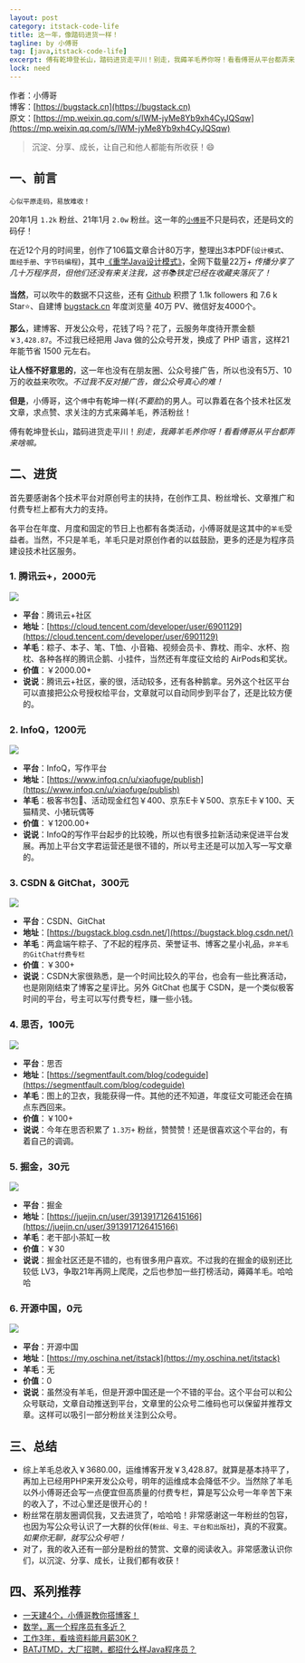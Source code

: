 ```yaml
---
layout: post
category: itstack-code-life
title: 这一年，像踏码进货一样！
tagline: by 小傅哥
tag: [java,itstack-code-life]
excerpt: 傅有乾坤登长山，踏码进货走平川！别走，我薅羊毛养你呀！看看傅哥从平台都弄来啥嘛。
lock: need
---
```


作者：小傅哥
<br/>博客：[https://bugstack.cn](https://bugstack.cn)
<br/>原文：[https://mp.weixin.qq.com/s/IWM-jyMe8Yb9xh4CyJQSqw](https://mp.weixin.qq.com/s/IWM-jyMe8Yb9xh4CyJQSqw)

> 沉淀、分享、成长，让自己和他人都能有所收获！😄

## 一、前言

`心似平原走码，易放难收！`

20年1月 `1.2k` 粉丝、21年1月 `2.0w` 粉丝。这一年的[`小傅哥`](https://github.com/fuzhengwei/CodeGuide/wiki)不只是码农，还是码文的码仔！

在近12个月的时间里，创作了106篇文章合计80万字，整理出3本PDF(`设计模式`、`面经手册`、`字节码编程`)，其中[《重学Java设计模式》](https://bugstack.cn/itstack-demo-design/2020/07/12/%E9%87%8D%E5%AD%A6-Java-%E8%AE%BE%E8%AE%A1%E6%A8%A1%E5%BC%8F.html)，全网下载量22万+ *传播分享了几十万程序员，但他们还没有来关注我，这书📚铁定已经在收藏夹落灰了！*

**当然**，可以吹牛的数据不只这些，还有 [Github](https://github.com/fuzhengwei/CodeGuide/wiki) 积攒了 1.1k followers 和 7.6 k Star⭐、自建博 [bugstack.cn](https://bugstack.cn) 年度浏览量 40万 PV、微信好友4000个。

**那么**，建博客、开发公众号，花钱了吗？花了，云服务年度待开票金额 `￥3,428.87`。不过我已经把用 Java 做的公众号开发，换成了 PHP 语言，这样21年能节省 1500 元左右。

**让人怪不好意思的**，这一年也没有在朋友圈、公众号接广告，所以也没有5万、10万的收益来吹吹。*不过我不反对接广告，做公众号真心的难！*

**但是**，小傅哥，这个`傅`中有乾坤一样(*不要脸*)的男人。可以靠着在各个技术社区发文章，求点赞、求关注的方式来薅羊毛，养活粉丝！

傅有乾坤登长山，踏码进货走平川！*别走，我薅羊毛养你呀！看看傅哥从平台都弄来啥嘛。* 

## 二、进货

首先要感谢各个技术平台对原创号主的扶持，在创作工具、粉丝增长、文章推广和付费专栏上都有大力的支持。

各平台在年度、月度和固定的节日上也都有各类活动，小傅哥就是这其中的`羊毛`受益者。当然，不只是羊毛，羊毛只是对原创作者的以兹鼓励，更多的还是为程序员建设技术社区服务。

### 1. 腾讯云+，2000元

![](https://bugstack.cn/assets/images/2020/all-22-1.png)

- **平台**：腾讯云+社区
- **地址**：[https://cloud.tencent.com/developer/user/6901129](https://cloud.tencent.com/developer/user/6901129)
- **羊毛**：粽子、本子、笔、T恤、小音箱、视频会员卡、靠枕、雨伞、水杯、抱枕、各种各样的腾讯企鹅、小挂件，当然还有年度征文给的 AirPods和奖状。
- **价值**：￥2000.00+
- **说说**：腾讯云+社区，豪的很，活动较多，还有各种鹅拿。另外这个社区平台可以直接把公众号授权给平台，文章就可以自动同步到平台了，还是比较方便的。

### 2. InfoQ，1200元

![](https://bugstack.cn/assets/images/2020/all-22-2.png)

- **平台**：InfoQ，写作平台
- **地址**：[https://www.infoq.cn/u/xiaofuge/publish](https://www.infoq.cn/u/xiaofuge/publish)
- **羊毛**：极客书包🎒、活动现金红包￥400、京东E卡￥500、京东E卡￥100、天猫精灵、小猪玩偶等
- **价值**：￥1200.00+
- **说说**：InfoQ的写作平台起步的比较晚，所以也有很多拉新活动来促进平台发展。再加上平台文字君运营还是很不错的，所以号主还是可以加入写一写文章的。

### 3. CSDN & GitChat，300元

![](https://bugstack.cn/assets/images/2020/all-22-3.png)

- **平台**：CSDN、GitChat
- **地址**：[https://bugstack.blog.csdn.net/](https://bugstack.blog.csdn.net/)
- **羊毛**：两盒端午粽子、了不起的程序员、荣誉证书、博客之星小礼品，`非羊毛的GitChat付费专栏`
- **价值**：￥300+
- **说说**：CSDN大家很熟悉，是一个时间比较久的平台，也会有一些比赛活动，也是刚刚结束了博客之星评比。另外 GitChat 也属于 CSDN，是一个类似极客时间的平台，号主可以写付费专栏，赚一些小钱。

### 4. 思否，100元

![](https://bugstack.cn/assets/images/2020/all-22-5.png)

- **平台**：思否
- **地址**：[https://segmentfault.com/blog/codeguide](https://segmentfault.com/blog/codeguide)
- **羊毛**：图上的卫衣，我能获得一件。其他的还不知道，年度征文可能还会在搞点东西回来。
- **价值**：￥100+
- **说说**：今年在思否积累了 `1.3万+` 粉丝，赞赞赞！还是很喜欢这个平台的，有着自己的调调。

### 5. 掘金，30元

![](https://bugstack.cn/assets/images/2020/all-22-4.png)

- **平台**：掘金
- **地址**：[https://juejin.cn/user/3913917126415166](https://juejin.cn/user/3913917126415166)
- **羊毛**：老干部小茶缸一枚
- **价值**：￥30
- **说说**：掘金社区还是不错的，也有很多用户喜欢。不过我的在掘金的级别还比较低 LV3，争取21年再网上爬爬，之后也参加一些打榜活动，薅薅羊毛。哈哈哈

### 6. 开源中国，0元

![](https://bugstack.cn/assets/images/2020/all-22-6.png)

- **平台**：开源中国
- **地址**：[https://my.oschina.net/itstack](https://my.oschina.net/itstack)
- **羊毛**：无
- **价值**：0
- **说说**：虽然没有羊毛，但是开源中国还是一个不错的平台。这个平台可以和公众号联动，文章自动推送到平台，文章里的公众号二维码也可以保留并推荐文章。这样可以吸引一部分粉丝关注到公众号。

## 三、总结

- 综上羊毛总收入￥3680.00，运维博客开发￥3,428.87。就算是基本持平了，再加上已经用PHP来开发公众号，明年的运维成本会降低不少。当然除了羊毛以外小傅哥还会写一点便宜但高质量的付费专栏，算是写公众号一年辛苦下来的收入了，不过心里还是很开心的！
- 粉丝常在朋友圈调侃我，又去进货了，哈哈哈！非常感谢这一年粉丝的包容，也因为写公众号认识了一大群的伙伴(`粉丝、号主、平台和出版社`)，真的不寂寞。*如果你无聊，就写公众号吧！*
- 对了，我的收入还有一部分是粉丝的赞赏、文章的阅读收入。非常感激认识你们，以沉淀、分享、成长，让我们都有收获！

## 四、系列推荐

- [一天建4个，小傅哥教你搭博客！](https://bugstack.cn/itstack-code-life/2021/01/24/%E4%B8%80%E5%A4%A9%E5%BB%BA4%E4%B8%AA-%E5%B0%8F%E5%82%85%E5%93%A5%E6%95%99%E4%BD%A0%E6%90%AD%E5%8D%9A%E5%AE%A2.html)
- [数学，离一个程序员有多近？](https://bugstack.cn/itstack-code-life/2021/01/17/%E6%95%B0%E5%AD%A6-%E7%A6%BB%E4%B8%80%E4%B8%AA%E7%A8%8B%E5%BA%8F%E5%91%98%E6%9C%89%E5%A4%9A%E8%BF%91.html)
- [工作3年，看啥资料能月薪30K？](https://bugstack.cn/itstack-code-life/2020/12/20/%E5%B7%A5%E4%BD%9C3%E5%B9%B4-%E7%9C%8B%E5%95%A5%E8%B5%84%E6%96%99%E8%83%BD%E6%9C%88%E8%96%AA30K.html)
- [BATJTMD，大厂招聘，都招什么样Java程序员？](https://bugstack.cn/itstack-code-life/2020/11/15/BATJTMD-%E5%A4%A7%E5%8E%82%E6%8B%9B%E8%81%98-%E9%83%BD%E6%8B%9B%E4%BB%80%E4%B9%88%E6%A0%B7Java%E7%A8%8B%E5%BA%8F%E5%91%98.html)